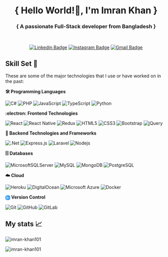 <h1 align="center">{ Hello World!👋, I'm Imran Khan }</h1>
<h3 align="center">{ A passionate Full-Stack developer from Bangladesh }</h3>
<br>
<div align="center">

[![Linkedin Badge](https://img.shields.io/badge/-ImranKhan-blue?style=flat-square&logo=Linkedin&logoColor=white&link=https://www.linkedin.com/in/imran-khan-101k)](https://www.linkedin.com/in/imran-khan-101k)
[![Instagram Badge](https://img.shields.io/badge/-imran_khan-purple?style=flat-square&logo=instagram&logoColor=white&link=https://instagram.com/imran_khan._/)](https://instagram.com/imran_khan._)
[![Gmail Badge](https://img.shields.io/badge/-imran311877@gmail.com-c14438?style=flat-square&logo=Gmail&logoColor=white&link=mailto:imran311877@gmail.com)](mailto:imran311877@gmail.com)

</div>
<!-- [![Youtube Badge](https://img.shields.io/badge/-koolkanna-darkred?style=flat-square&logo=youtube&logoColor=white&link=https://www.youtube.com/c/koolkanna)](https://www.youtube.com/c/koolkanna)
[![Medium Badge](https://img.shields.io/badge/-@aemmadi-03a57a?style=flat-square&labelColor=000000&logo=Medium&link=https://medium.com/@aemmadi/)](https://medium.com/@aemmadi) -->
<p align="left">
</p>

## Skill Set :muscle:

These are some of the major technologies that I use or have worked on in the past:

**:hammer_and_wrench: Programming Languages**
<br>

![C#](https://img.shields.io/badge/c%23-%23239120.svg?style=flat-square&logo=c-sharp&logoColor=white)
![PHP](https://img.shields.io/badge/php-%23777BB4.svg?style=flat-square&logo=php&logoColor=white)
![JavaScript](https://img.shields.io/badge/-JavaScript-black?style=flat-square&logo=javascript)
![TypeScript](https://img.shields.io/badge/-TypeScript-007ACC?style=flat-square&logo=typescript&logoColor=white)
![Python](https://img.shields.io/badge/-Python-black?style=flat-square&logo=Python)

**:electron: Frontend Technologies**
<br>

![React](https://img.shields.io/badge/-React-black?style=flat-square&logo=react)
![React Native](https://img.shields.io/badge/react_native-%2320232a.svg?style=flat-square&logo=react&logoColor=%2361DAFB)
![Redux](https://img.shields.io/badge/redux-%23593d88.svg?style=flat-square&logo=redux&logoColor=white)
![HTML5](https://img.shields.io/badge/-HTML5-E34F26?style=flat-square&logo=html5&logoColor=white)
![CSS3](https://img.shields.io/badge/-CSS3-1572B6?style=flat-square&logo=css3)
![Bootstrap](https://img.shields.io/badge/-Bootstrap-563D7C?style=flat-square&logo=bootstrap)
![jQuery](https://img.shields.io/badge/jquery-%230769AD.svg?style=flat-square&logo=jquery&logoColor=white)

**:electric_plug: Backend Technologies and Frameworks**
<br>

![.Net](https://img.shields.io/badge/.NET-5C2D91?style=flat-square&logo=.net&logoColor=white)
![Express.js](https://img.shields.io/badge/express.js-%23404d59.svg?style=flat-square&logo=express&logoColor=%2361DAFB)
![Laravel](https://img.shields.io/badge/laravel-%23FF2D20.svg?style=flat-square&logo=laravel&logoColor=white)
![Nodejs](https://img.shields.io/badge/-Nodejs-black?style=flat-square&logo=Node.js)

**:file_cabinet: Databases**
<br>

![MicrosoftSQLServer](https://img.shields.io/badge/Microsoft%20SQL%20Sever-CC2927?style=flat-square&logo=microsoft%20sql%20server&logoColor=white)
![MySQL](https://img.shields.io/badge/-MySQL-black?style=flat-square&logo=mysql&logoColor=white)
![MongoDB](https://img.shields.io/badge/-MongoDB-black?style=flat-square&logo=mongodb)
![PostgreSQL](https://img.shields.io/badge/-PostgreSQL-336791?style=flat-square&logo=postgresql&logoColor=white)

**:cloud: Cloud**

![Heroku](https://img.shields.io/badge/-Heroku-430098?style=flat-square&logo=heroku)
![DigitalOcean](https://img.shields.io/badge/-Digital%20Ocean-darkblue?style=flat-square&logo=digitalocean)
![Microsoft Azure](https://img.shields.io/badge/Microsoft%20Azure-232F7E?style=flat-square&logo=microsoft-azure)
![Docker](https://img.shields.io/badge/-Docker-black?style=flat-square&logo=docker)



 
**<img align="center" src="https://github.com/imran-khan101/imran-khan101/blob/main/images/git.png" height="15px" />  Version Control**

![Git](https://img.shields.io/badge/-Git-black?style=flat-square&logo=git)
![GitHub](https://img.shields.io/badge/-GitHub-181717?style=flat-square&logo=github)
![GitLab](https://img.shields.io/badge/-GitLab-FCA121?style=flat-square&logo=gitlab)


<!-- ## ⚡ Technologies -->

## My stats :chart_with_upwards_trend:
<img align="center" src="https://github-readme-stats.vercel.app/api?username=imran-khan101&theme=merko&show_icons=true&locale=en&count_private=true" alt="imran-khan101" />

<br>

<p align="left"> <img src="https://komarev.com/ghpvc/?username=imran-khan101&label=Profile%20views&color=0e75b6&style=flat" alt="imran-khan101" /> </p>


